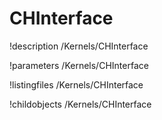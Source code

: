 <!-- MOOSE Documentation Stub: Remove this when content is added. -->

# CHInterface
!description /Kernels/CHInterface

!parameters /Kernels/CHInterface

!listingfiles /Kernels/CHInterface

!childobjects /Kernels/CHInterface
